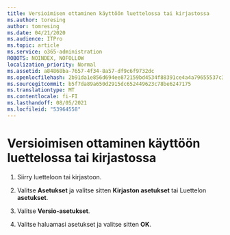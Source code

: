 ```yaml
---
title: Versioimisen ottaminen käyttöön luettelossa tai kirjastossa
ms.author: toresing
author: tomresing
ms.date: 04/21/2020
ms.audience: ITPro
ms.topic: article
ms.service: o365-administration
ROBOTS: NOINDEX, NOFOLLOW
localization_priority: Normal
ms.assetid: a84868ba-7657-4f34-8a57-df9c6f9732dc
ms.openlocfilehash: 2b91da1e856d694ee872159bd4534f88391ce4a4a79655537c3c69b1910d9b37
ms.sourcegitcommit: b5f7da89a650d2915dc652449623c78be6247175
ms.translationtype: MT
ms.contentlocale: fi-FI
ms.lasthandoff: 08/05/2021
ms.locfileid: "53964558"
---
```

# <a name="enable-versioning-for-a-list-or-library"></a>Versioimisen ottaminen käyttöön luettelossa tai kirjastossa

1. Siirry luetteloon tai kirjastoon.
    
2. Valitse **Asetukset** ja valitse sitten **Kirjaston asetukset** tai Luettelon **asetukset**.
    
3. Valitse **Versio-asetukset**.
    
4. Valitse haluamasi asetukset ja valitse sitten **OK**.
    


